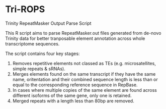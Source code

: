 # Tri-ROPS
Trinity RepeatMasker Output Parse Script

This R script aims to parse RepeatMasker.out files generated from de-novo Trinity data for better tranposable element annotation across whole transcriptome sequences.


The script contains four key stages:

1) Removes repetitive elements not classed as TEs (e.g. microsatellites, simple repeats & sRNAs).
2) Merges elements found on the same transcript if they have the same name, oritentation and their combined sequence length is less than or equal to the corresponding reference sequence in RepBase.
3) In cases where multiple copies of the same element are found across different isoforms of the same gene, only one is retained.
4) Merged repeats with a length less than 80bp are removed. 
